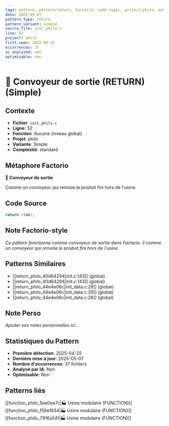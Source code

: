 ```yaml
---
tags: pattern, pattern/return, factorio, code-logic, project/philo, pattern/variant/simple
date: 2025-05-07
pattern_type: return
pattern_variant: simple
source_file: init_philo.c
line: 52
project: philo
first_seen: 2025-04-25
occurrences: 37
ai_analyzed: non
optimizable: non
---
```


# 🚚 Convoyeur de sortie (RETURN) (Simple)

## Contexte
- **Fichier**: `init_philo.c`
- **Ligne**: 52
- **Fonction**: Aucune (niveau global)
- **Projet**: philo
- **Variante**: Simple
- **Complexité**: standard

## Métaphore Factorio
🚚 **Convoyeur de sortie**

Comme un convoyeur qui renvoie le produit fini hors de l'usine.

## Code Source
```c
return (tab);
```

## Note Factorio-style
*Ce pattern fonctionne comme convoyeur de sortie dans Factorio. Il comme un convoyeur qui renvoie le produit fini hors de l'usine.*

## Patterns Similaires
- [[return_philo_40d64294|init.c:143]] (global)
- [[return_philo_40d64294|init.c:143]] (global)
- [[return_philo_44e4e06c|init_data.c:29]] (global)
- [[return_philo_44e4e06c|init_data.c:29]] (global)
- [[return_philo_44e4e06c|init_data.c:29]] (global)

## Note Perso
*Ajouter vos notes personnelles ici...*

## Statistiques du Pattern
- **Première détection**: 2025-04-25
- **Dernière mise à jour**: 2025-05-07
- **Nombre d'occurrences**: 37 fichiers
- **Analysé par IA**: Non
- **Optimisable**: Non

## Patterns liés
[[function_philo_5ee0ee7c|🏭 Usine modulaire (FUNCTION)]]
[[function_philo_f59e1634|🏭 Usine modulaire (FUNCTION)]]
[[function_philo_7916a54f|🏭 Usine modulaire (FUNCTION)]]
